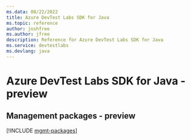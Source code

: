 ```yaml
---
ms.data: 08/22/2022
title: Azure DevTest Labs SDK for Java
ms.topic: reference
author: joshfree
ms.author: jfree
description: Reference for Azure DevTest Labs SDK for Java
ms.service: devtestlabs
ms.devlang: java
---
```

# Azure DevTest Labs SDK for Java - preview

## Management packages - preview
[!INCLUDE [mgmt-packages](devtest-labs-mgmt-index.md)]